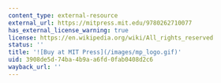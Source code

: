 ```yaml
---
content_type: external-resource
external_url: https://mitpress.mit.edu/9780262710077
has_external_license_warning: true
license: https://en.wikipedia.org/wiki/All_rights_reserved
status: ''
title: '![Buy at MIT Press](/images/mp_logo.gif)'
uid: 3908de5d-74ba-4b9a-a6fd-0fab0408d2c6
wayback_url: ''
---
```

